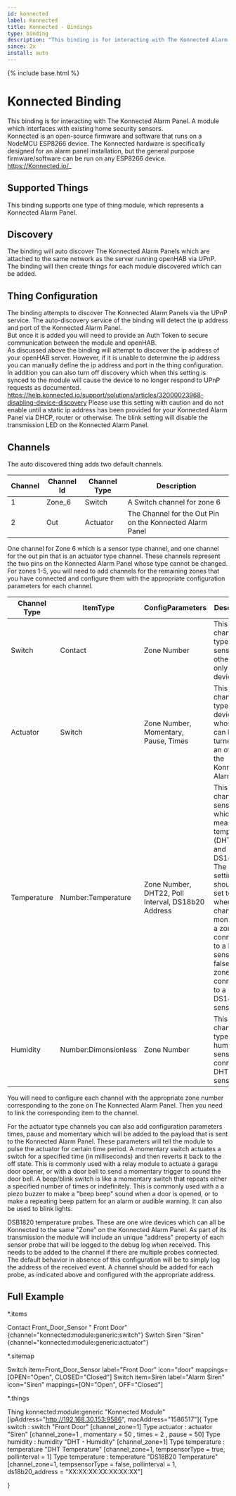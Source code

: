 ```yaml
---
id: konnected
label: Konnected
title: Konnected - Bindings
type: binding
description: "This binding is for interacting with The Konnected Alarm Panel. A module which interfaces with existing home security sensors."
since: 2x
install: auto
---
```


<!-- Attention authors: Do not edit directly. Please add your changes to the appropriate source repository -->

{% include base.html %}

# Konnected Binding

This binding is for interacting with The Konnected Alarm Panel. A module which interfaces with existing home security sensors.  
Konnected is an open-source firmware and software that runs on a NodeMCU ESP8266 device. 
The Konnected hardware is specifically designed for an alarm panel installation, but the general purpose firmware/software can be run on any ESP8266 device.
https://Konnected.io/_

## Supported Things

This binding supports one type of thing module, which represents a Konnected Alarm Panel.

## Discovery

The binding will auto discover The Konnected Alarm Panels which are attached to the same network as the server running openHAB via UPnP.  
The binding will then create things for each module discovered which can be added.

## Thing Configuration

The binding attempts to discover The Konnected Alarm Panels via the UPnP service.
The auto-discovery service of the binding will detect the ip address and port of the Konnected Alarm Panel.  
But once it is added you will need to provide an Auth Token to secure communication between the module and openHAB.  
As discussed above the binding will attempt to discover the ip address of your openHAB server.  However, if it is unable to determine the ip address you can manually define the ip address and port in the thing configuration.
In addition you can also turn off discovery which when this setting is synced to the module will cause the device to no longer respond to UPnP requests as documented. https://help.konnected.io/support/solutions/articles/32000023968-disabling-device-discovery
Please use this setting with caution and do not enable until a static ip address has been provided for your Konnected Alarm Panel via DHCP, router or otherwise.
The blink setting will disable the transmission LED on the Konnected Alarm Panel.


## Channels

The auto discovered thing adds two default channels.

| Channel  | Channel Id | Channel Type | Description |
| ------------- | ------------- |-------------| -------------| 
|1| Zone_6  | Switch  |A Switch channel for zone 6 |    
|2|Out  | Actuator  |The Channel for the Out Pin on the Konnected Alarm Panel|

One channel for Zone 6 which is a sensor type channel, and one channel for the out pin that is an actuator type channel.
These channels represent the two pins on the Konnected Alarm Panel whose type cannot be changed.
For zones 1-5, you will need to add channels for the remaining zones that you have connected and configure them with the appropriate configuration parameters for each channel.


| Channel Type  | ItemType | ConfigParameters| Description |
| ------------- | ------------- |-------------| -------------| 
|Switch|Contact|Zone Number| This is the channel type for sensors or other read only devices   |
|Actuator|Switch|Zone Number, Momentary, Pause, Times| This is the channel type for devices whose state can be turned on an off by the Konnected Alarm Panel |
|Temperature|Number:Temperature|Zone Number, DHT22, Poll Interval, DS18b20 Address| This is the channel for sensors which measure temperature (DHT22 and DS18B20). The DHT22 setting should be set to true when the channel is monitoring a zone connected to a DHT22 sensor and false if the zone is connected to a DS1820B sensor |
|Humidity|Number:Dimonsionless|Zone Number| This is the channel type for the humidity sensor on a connected DHT22 sensor |



You will need to configure each channel with the appropriate zone number corresponding to the zone on The Konnected Alarm Panel.
Then you need to link the corresponding item to the channel.

For the actuator type channels you can also add configuration parameters times, pause and momentary which will be added to the payload that is sent to the Konnected Alarm Panel.
These parameters will tell the module to pulse the actuator for certain time period.
A momentary switch actuates a switch for a specified time (in milliseconds) and then reverts it back to the off state. This is commonly used with a relay module to actuate a garage door opener, or with a door bell to send a momentary trigger to sound the door bell.
A beep/blink switch is like a momentary switch that repeats either a specified number of times or indefinitely.
This is commonly used with a a piezo buzzer to make a "beep beep" sound when a door is opened, or to make a repeating beep pattern for an alarm or audible warning. It can also be used to blink lights.

DSB1820 temperature probes.
These are one wire devices which can all be Konnected to the same "Zone" on the Konnected Alarm Panel.
As part of its transmission  the module will include an unique "address" property of each sensor probe that will be logged to the debug log when received. 
This needs to be added to the channel if there are multiple probes connected. 
The default behavior in absence of this configuration will be to simply log the address of the received event.
A channel should be added for each probe, as indicated above and configured with the appropriate address.  


## Full Example

*.items

Contact Front_Door_Sensor " Front Door" {channel="konnected:module:generic:switch"}
Switch Siren "Siren"   {channel="konnected:module:generic:actuator"}


*.sitemap

Switch item=Front_Door_Sensor label="Front Door" icon="door" mappings=[OPEN="Open", CLOSED="Closed"]
Switch item=Siren label="Alarm Siren" icon="Siren" mappings=[ON="Open", OFF="Closed"]
            
*.things

Thing konnected:module:generic "Konnected Module" [ipAddress="http://192.168.30.153:9586", macAddress="1586517"]{
   Type switch  :   switch  "Front Door"    [channel_zone=1]
   Type actuator :  actuator    "Siren"    [channel_zone=1 , momentary = 50 , times = 2 , pause = 50]
   Type humidity    :  humidity "DHT - Humidity"    [channel_zone=1]
   Type temperature : temperature   "DHT Temperature"    [channel_zone=1, tempsensorType = true, pollinterval = 1]
   Type temperature : temperature   "DS18B20 Temperature"    [channel_zone=1, tempsensorType = false, pollinterval = 1, ds18b20_address = "XX:XX:XX:XX:XX:XX:XX"]

}